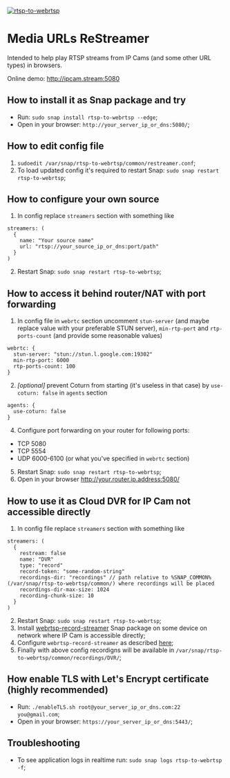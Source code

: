 [![rtsp-to-webrtsp](https://snapcraft.io/rtsp-to-webrtsp/badge.svg)](https://snapcraft.io/rtsp-to-webrtsp)

# Media URLs ReStreamer

Intended to help play RTSP streams from IP Cams (and some other URL types) in browsers.

Online demo: http://ipcam.stream:5080

## How to install it as Snap package and try
* Run: `sudo snap install rtsp-to-webrtsp --edge`;
* Open in your browser: `http://your_server_ip_or_dns:5080/`;

## How to edit config file
1. `sudoedit /var/snap/rtsp-to-webrtsp/common/restreamer.conf`;
2. To load updated config it's required to restart Snap: `sudo snap restart rtsp-to-webrtsp`;

## How to configure your own source
1. In config replace `streamers` section with something like
```
streamers: (
  {
    name: "Your source name"
    url: "rtsp://your_source_ip_or_dns:port/path"
  }
)
```
2. Restart Snap: `sudo snap restart rtsp-to-webrtsp`;

## How to access it behind router/NAT with port forwarding
1. In config file in `webrtc` section uncomment `stun-server` (and maybe replace value with your preferable STUN server), `min-rtp-port` and `rtp-ports-count` (and provide some reasonable values)
```
webrtc: {
  stun-server: "stun://stun.l.google.com:19302"
  min-rtp-port: 6000
  rtp-ports-count: 100
}
```
2. _[optional]_ prevent Coturn from starting (it's useless in that case) by `use-coturn: false` in `agents` section
```
agents: {
  use-coturn: false
}
```   
4. Configure port forwarding on your router for following ports:
  * TCP 5080
  * TCP 5554
  * UDP 6000-6100 (or what you've specified in `webrtc` section)
5. Restart Snap: `sudo snap restart rtsp-to-webrtsp`;
6. Open in your browser http://your.router.ip.address:5080/

## How to use it as Cloud DVR for IP Cam not accessible directly
1. In config file replace `streamers` section with something like
```
streamers: (
  {
    restream: false
    name: "DVR"
    type: "record"
    record-token: "some-random-string"
    recordings-dir: "recordings" // path relative to %SNAP_COMMON% (/var/snap/rtsp-to-webrtsp/common/) where recordings will be placed
    recordings-dir-max-size: 1024
    recording-chunk-size: 10
  }
)
```
2. Restart Snap: `sudo snap restart rtsp-to-webrtsp`;
3. Install [webrtsp-record-streamer](https://github.com/WebRTSP/RecordStreamer#how-to-install-it-as-snap-package) Snap package on some device on network where IP Cam is accessible directly;
4. Configure `webrtsp-record-streamer` as described [here](https://github.com/WebRTSP/RecordStreamer#how-to-use-it-as-streamer-for-cloud-dvr-with-motion-detection);
5. Finally with above config recordigns will be available in `/var/snap/rtsp-to-webrtsp/common/recordings/DVR/`;

## How enable TLS with Let's Encrypt certificate (highly recommended)
* Run: `./enableTLS.sh root@your_server_ip_or_dns.com:22 you@gmail.com`;
* Open in your browser: `https://your_server_ip_or_dns:5443/`;

## Troubleshooting
* To see application logs in realtime run: `sudo snap logs rtsp-to-webrtsp -f`;
